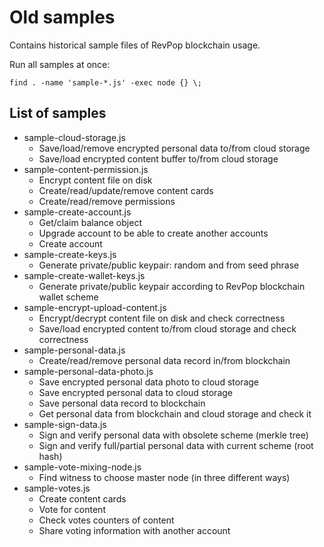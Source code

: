 # Old samples

Contains historical sample files of RevPop blockchain usage.

Run all samples at once:

```
find . -name 'sample-*.js' -exec node {} \;
```

## List of samples

- sample-cloud-storage.js
    - Save/load/remove encrypted personal data to/from cloud storage
    - Save/load encrypted content buffer to/from cloud storage
- sample-content-permission.js
    - Encrypt content file on disk
    - Create/read/update/remove content cards
    - Create/read/remove permissions
- sample-create-account.js
    - Get/claim balance object
    - Upgrade account to be able to create another accounts
    - Create account
- sample-create-keys.js
    - Generate private/public keypair: random and from seed phrase
- sample-create-wallet-keys.js
    - Generate private/public keypair according to RevPop blockchain wallet scheme
- sample-encrypt-upload-content.js
    - Encrypt/decrypt content file on disk and check correctness
    - Save/load encrypted content to/from cloud storage and check correctness
- sample-personal-data.js
    - Create/read/remove personal data record in/from blockchain
- sample-personal-data-photo.js
    - Save encrypted personal data photo to cloud storage
    - Save encrypted personal data to cloud storage
    - Save personal data record to blockchain
    - Get personal data from blockchain and cloud storage and check it
- sample-sign-data.js
    - Sign and verify personal data with obsolete scheme (merkle tree)
    - Sign and verify full/partial personal data with current scheme (root hash)
- sample-vote-mixing-node.js
    - Find witness to choose master node (in three different ways)
- sample-votes.js
    - Create content cards
    - Vote for content
    - Check votes counters of content
    - Share voting information with another account
